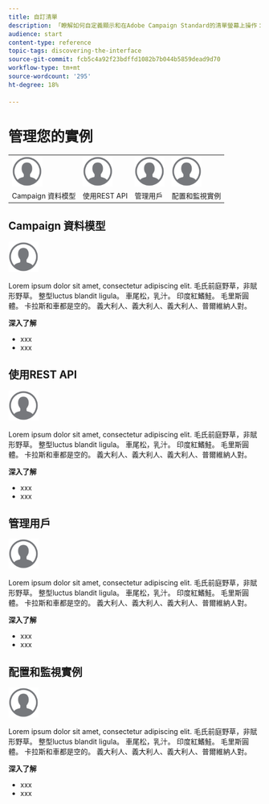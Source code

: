 ```yaml
---
title: 自訂清單
description: 「瞭解如何自定義顯示和在Adobe Campaign Standard的清單螢幕上操作：排序、過濾、刪除或複製元素。 列出螢幕顯示一個或多個給定資源的元素。」
audience: start
content-type: reference
topic-tags: discovering-the-interface
source-git-commit: fcb5c4a92f23bdffd1082b7b044b5859dead9d70
workflow-type: tm+mt
source-wordcount: '295'
ht-degree: 18%

---
```



# 管理您的實例

<table>
<tr>
    <td valign="top">
        <a href="../../start/using/work-with-audiences.md"><img width="60px" alt="條件" src="assets/icon_profile.svg"/></a>
    </td>
    <td valign="top">
        <a href="../../api/using/creating-a-service.md"><img width="60px" alt="條件" src="assets/icon_profile.svg"/></a>
    </td>
    <td valign="top">
        <a href="../../api/using/interacting-with-custom-resources.md"><img width="60px" alt="條件" src="assets/icon_profile.svg"/></a>
    </td>
    <td valign="top">
        <a href="../../api/using/interacting-with-marketing-history.md"><img width="60px" alt="條件" src="assets/icon_profile.svg"/></a>
    </td>
</tr>
<tr>
<td>Campaign 資料模型</td>
<td>使用REST API</td>
<td>管理用戶</td>
<td>配置和監視實例</td>
</tr>
</table>

## Campaign 資料模型

<img width="60px" alt="條件" src="assets/icon_profile.svg"/>

Lorem ipsum dolor sit amet, consectetur adipiscing elit. 毛氏前庭野草，非賦形野草。 整型luctus blandit ligula。 車尾松，乳汁。 印度紅鰭鮭。 毛里斯圓體。 卡拉斯和車都是空的。 義大利人、義大利人、義大利人、普爾維納人對。

**深入了解**

* xxx
* xxx

## 使用REST API

<img width="60px" alt="條件" src="assets/icon_profile.svg"/>

Lorem ipsum dolor sit amet, consectetur adipiscing elit. 毛氏前庭野草，非賦形野草。 整型luctus blandit ligula。 車尾松，乳汁。 印度紅鰭鮭。 毛里斯圓體。 卡拉斯和車都是空的。 義大利人、義大利人、義大利人、普爾維納人對。

**深入了解**

* xxx
* xxx

## 管理用戶

<img width="60px" alt="條件" src="assets/icon_profile.svg"/>

Lorem ipsum dolor sit amet, consectetur adipiscing elit. 毛氏前庭野草，非賦形野草。 整型luctus blandit ligula。 車尾松，乳汁。 印度紅鰭鮭。 毛里斯圓體。 卡拉斯和車都是空的。 義大利人、義大利人、義大利人、普爾維納人對。

**深入了解**

* xxx
* xxx

## 配置和監視實例

<img width="60px" alt="條件" src="assets/icon_profile.svg"/>

Lorem ipsum dolor sit amet, consectetur adipiscing elit. 毛氏前庭野草，非賦形野草。 整型luctus blandit ligula。 車尾松，乳汁。 印度紅鰭鮭。 毛里斯圓體。 卡拉斯和車都是空的。 義大利人、義大利人、義大利人、普爾維納人對。

**深入了解**

* xxx
* xxx
